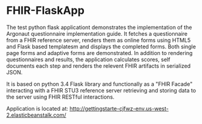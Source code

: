 # FHIR-FlaskApp

The test python flask applicationt demonstrates the implementation of the Argonaut questionnaire implementation guide.  It fetches a questionnaire from a FHIR reference server, renders them as online forms using HTML5 and Flask based templatesm and displays the completed forms.  Both single page forms and adaptive forms are demonstrated.  In addition to rendering questionnaires and results, the application calculates scores, self documents each step and renders the relevent FHIR artifacts in serialized JSON.  

It is based on python 3.4 Flask library and functionally as a "FHIR Facade" interacting with a FHIR STU3 reference server retrieving and storing data to the server using FHIR RESTful interactions.

Application is located at: http://gettingstarte-cjfwz-env.us-west-2.elasticbeanstalk.com/


